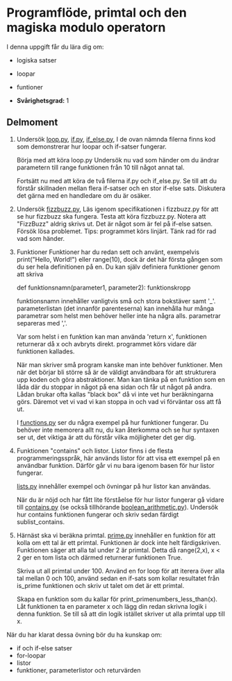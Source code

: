 # Programflöde, primtal och den magiska modulo operatorn

I denna uppgift får du lära dig om:
- logiska satser
- loopar
- funtioner

- **Svårighetsgrad:** 1

## Delmoment

1. Undersök [loop.py](exercise-files/control_flow/loop.py), [if.py](exercise-files/control_flow/if.py), [if_else.py](exercise-files/control_flow/if_else.py),
	I de ovan nämnda filerna finns kod som demonstrerar hur loopar och if-satser fungerar.
	
	Börja med att köra loop.py
	Undersök nu vad som händer om du ändrar parametern till range funktionen från 10 till något annat tal.

	Fortsätt nu med att köra de två filerna if.py och if_else.py.
	Se till att du förstår skillnaden mellan flera if-satser och en stor if-else sats.
	Diskutera det gärna med en handledare om du är osäker.
	
2. Undersök [fizzbuzz.py](exercise-files/control_flow/fizzbuzz.py),
	Läs igenom specifikationen i fizzbuzz.py för att se hur fizzbuzz ska fungera.
	Testa att köra fizzbuzz.py. Notera att "FizzBuzz" aldrig skrivs ut.
	Det är något som är fel på if-else satsen. Försök lösa problemet.
	Tips: programmet körs linjärt. Tänk rad för rad vad som händer.

3. Funktioner
	Funktioner har du redan sett och använt, exempelvis print("Hello, World!") eller range(10), dock är det här första gången som du ser hela definitionen på en.
	Du kan själv definiera funktioner genom att skriva

	def funktionsnamn(parameter1, parameter2):
		funktionskropp

	funktionsnamn innehåller vanligtvis små och stora bokstäver samt '_'.
	parameterlistan (det innanför parenteserna) kan innehålla hur många parametrar som helst men behöver heller inte ha några alls. parametrar separeras med ','.
	
	Var som helst i en funktion kan man använda 'return x', funktionen returnerar då x och avbryts direkt. programmet körs vidare där funktionen kallades.
	
	När man skriver små program kanske man inte behöver funktioner. Men när det börjar bli större så är de väldigt användbara för att strukturera upp koden och göra abstraktioner. Man kan tänka på en funktion som en låda där du stoppar in något på ena sidan och får ut något på andra. Lådan brukar ofta kallas "black box" då vi inte vet hur beräkningarna görs. Däremot vet vi vad vi kan stoppa in och vad vi förväntar oss att få ut.

	I [functions.py](exercise-files/control_flow/functions.py) ser du några exempel på hur funktioner fungerar. Du behöver inte memorera allt nu, du kan återkomma och se hur syntaxen ser ut, det viktiga är att du förstår vilka möjligheter det ger dig.


4. Funktionen "contains" och listor.
	Listor finns i de flesta programmeringsspråk, här används listor för att visa ett exempel på en användbar funktion. Därför går vi nu bara igenom basen för hur listor fungerar.

	[lists.py](exercise-files/control_flow/lists.py) innehåller exempel och övningar på hur listor kan användas.

	När du är nöjd och har fått lite förståelse för hur listor fungerar gå vidare till [contains.py](exercise-files/control_flow/contains.py) (se också tillhörande [boolean_arithmetic.py](exercise-files/control_flow/boolean_arithmetic.py)).
	Undersök hur contains funktionen fungerar och skriv sedan färdigt sublist_contains.

5. Härnäst ska vi beräkna primtal.
	[prime.py](exercise-files/control_flow/prime.py) innehåller en funktion för att kolla om ett tal är ett primtal. Funktionen är dock inte helt färdigskriven.
	Funktionen säger att alla tal under 2 är primtal. Detta då range(2,x), x < 2 ger en tom lista och därmed returnerar funktionen True.

	Skriva ut all primtal under 100.
	Använd en for loop för att iterera över alla tal mellan 0 och 100,
	använd sedan en if-sats som kollar resultatet från is_prime funktionen och skriv ut talet om det är ett primtal.

	Skapa en funktion som du kallar för print_primenumbers_less_than(x). Låt funktionen ta en parameter x och lägg din redan skrivna logik i denna funktion.
	Se till så att din logik istället skriver ut alla primtal upp till x.



När du har klarat dessa övning bör du ha kunskap om:
 * if och if-else satser
 * for-loopar
 * listor
 * funktioner, parameterlistor och returvärden


